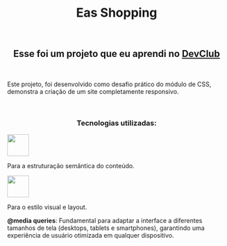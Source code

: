 <h1 align="center">Eas Shopping</h1>
<br>
<h2 align="center" >Esse foi um projeto que eu aprendi no <a href="https://rodolfo.com.br/devclub">DevClub</a></h2>
<br>
<p>Este projeto, foi desenvolvido como desafio prático do módulo de CSS, demonstra a criação de um site completamente responsivo.</p>
<br>
<h3 align="center" >Tecnologias utilizadas:</h3>
 <div>
  <img src="https://img.shields.io/badge/HTML5-E34F26?style=for-the-badge&logo=html5&logoColor=white" width="50px"/><p>Para a estruturação semântica do conteúdo.</p>
  <img src="https://img.shields.io/badge/CSS3-1572B6?style=for-the-badge&logo=css3&logoColor=white" width="50px"/><p>Para o estilo visual e layout.</p>
</div> 
 <p><b>@media queries</b>: Fundamental para adaptar a interface a diferentes tamanhos de tela (desktops, tablets e smartphones), garantindo uma experiência de usuário otimizada em qualquer dispositivo.</p>
 <br>
